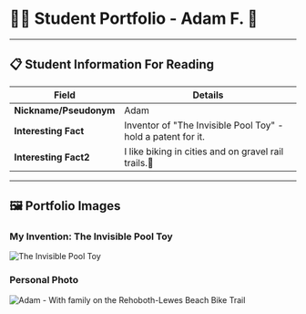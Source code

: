 # 👨‍🎓 Student Portfolio - Adam F. 🚴

---

## 📋 Student Information For Reading

| **Field** | **Details** |
|-----------|-------------|
| **Nickname/Pseudonym** | Adam |
| **Interesting Fact** | Inventor of "The Invisible Pool Toy" - hold a patent for it. |
| **Interesting Fact2** | I like biking in cities and on gravel rail trails.🚴 |

---

## 🖼️ Portfolio Images

### My Invention: The Invisible Pool Toy
![The Invisible Pool Toy](https://encrypted-tbn0.gstatic.com/images?q=tbn:ANd9GcSpU-_uS7d7czuDb5wBpTui3ahBAFzJAIMpJA&s)

### Personal Photo
![Adam - With family on the Rehoboth-Lewes Beach Bike Trail](IMG_1783.png)


